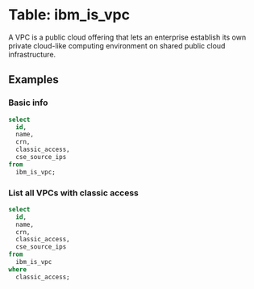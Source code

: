 # Table: ibm_is_vpc

A VPC is a public cloud offering that lets an enterprise establish its own private cloud-like computing environment on shared public cloud infrastructure.

## Examples

### Basic info

```sql
select
  id,
  name,
  crn,
  classic_access,
  cse_source_ips
from
  ibm_is_vpc;
```

### List all VPCs with classic access

```sql
select
  id,
  name,
  crn,
  classic_access,
  cse_source_ips
from
  ibm_is_vpc
where
  classic_access;
```
